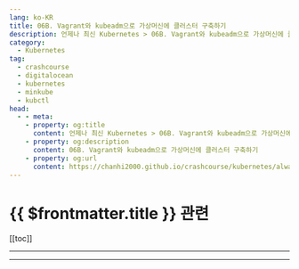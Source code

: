 ```yaml
---
lang: ko-KR
title: 06B. Vagrant와 kubeadm으로 가상머신에 클러스터 구축하기
description: 언제나 최신 Kubernetes > 06B. Vagrant와 kubeadm으로 가상머신에 클러스터 구축하기
category:
  - Kubernetes
tag:
  - crashcourse
  - digitalocean
  - kubernetes
  - minkube
  - kubctl
head:
  - - meta:
    - property: og:title
      content: 언제나 최신 Kubernetes > 06B. Vagrant와 kubeadm으로 가상머신에 클러스터 구축하기
    - property: og:description
      content: 06B. Vagrant와 kubeadm으로 가상머신에 클러스터 구축하기
    - property: og:url
      content: https://chanhi2000.github.io/crashcourse/kubernetes/always-up-to-date-kubernetes/06B.html
---
```


# {{ $frontmatter.title }} 관련

[[toc]]

---

---

<TagLinks />